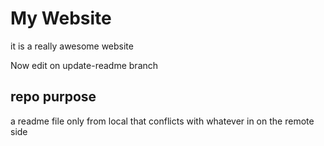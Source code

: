 # My Website

it is a really awesome website

Now edit on update-readme branch

## repo purpose

a readme file only from local that conflicts 
with whatever in on the remote side
